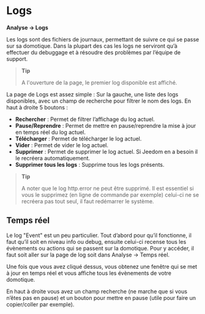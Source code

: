 # Logs

**Analyse → Logs**

Les logs sont des fichiers de journaux, permettant de suivre ce qui se passe sur sa domotique. Dans la plupart des cas les logs ne serviront qu’à effectuer du debuggage et à résoudre des problèmes par l’équipe de support.

> **Tip**
>
> A l'ouverture de la page, le premier log disponible est affiché.

La page de Logs est assez simple :
Sur la gauche, une liste des logs disponibles, avec un champ de recherche pour filtrer le nom des logs.
En haut à droite 5 boutons :

- **Rechercher** : Permet de filtrer l’affichage du log actuel.
- **Pause/Reprendre** : Permet de mettre en pause/reprendre la mise à jour en temps réel du log actuel.
- **Télécharger** : Permet de télécharger le log actuel.
- **Vider** : Permet de vider le log actuel.
- **Supprimer** : Permet de supprimer le log actuel. Si Jeedom en a besoin il le recréera automatiquement.
- **Supprimer tous les logs** : Supprime tous les logs présents.

> **Tip**
>
> A noter que le log http.error ne peut être supprimé. Il est essentiel si vous le supprimez (en ligne de commande par exemple) celui-ci ne se recréera pas tout seul, il faut redémarrer le système.

## Temps réel

Le log "Event" est un peu particulier. Tout d’abord pour qu’il fonctionne, il faut qu’il soit en niveau info ou debug, ensuite celui-ci recense tous les évènements ou actions qui se passent sur la domotique. Pour y accéder, il faut soit aller sur la page de log soit dans Analyse → Temps réel.

Une fois que vous avez cliqué dessus, vous obtenez une fenêtre qui se met à jour en temps réel et vous affiche tous les évènements de votre domotique.

En haut à droite vous avez un champ recherche (ne marche que si vous n’êtes pas en pause) et un bouton pour mettre en pause (utile pour faire un copier/coller par exemple).
